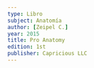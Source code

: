 ```yaml
---
type: Libro
subject: Anatomía
author: [Zeipel C.]
year: 2015
title: Pro Anatomy
edition: 1st
publisher: Capricious LLC
---
```

